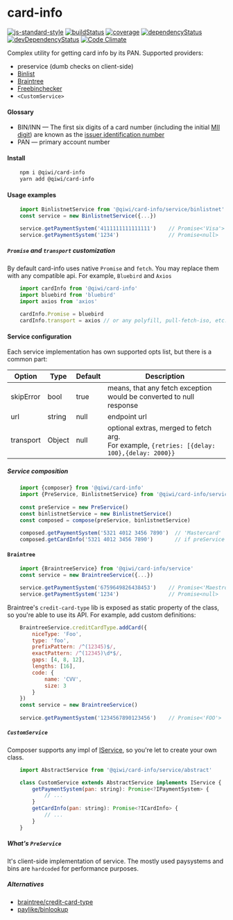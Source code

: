 # card-info
[![js-standard-style](https://img.shields.io/badge/code%20style-standard-brightgreen.svg)](http://standardjs.com)
[![buildStatus](https://img.shields.io/travis/qiwi/card-info.svg?maxAge=3600&branch=master)](https://travis-ci.org/qiwi/card-info)
[![coverage](https://img.shields.io/coveralls/qiwi/card-info.svg?maxAge=3600)](https://coveralls.io/github/qiwi/card-info)
[![dependencyStatus](https://img.shields.io/david/qiwi/card-info.svg?maxAge=3600)](https://david-dm.org/qiwi/card-info)
[![devDependencyStatus](https://img.shields.io/david/dev/qiwi/card-info.svg?maxAge=3600)](https://david-dm.org/qiwi/card-info)
[![Code Climate](https://codeclimate.com/github/codeclimate/codeclimate/badges/gpa.svg)](https://codeclimate.com/github/qiwi/card-info)

Complex utility for getting card info by its PAN.
Supported providers:
* preservice (dumb checks on client-side)
* [Binlist](https://binlist.net/)
* [Braintree](https://github.com/braintree/credit-card-type)
* [Freebinchecker](https://www.freebinchecker.com/bin-api)
* `<CustomService>`

#### Glossary
* BIN/INN — The first six digits of a card number (including the initial [MII digit](https://en.wikipedia.org/wiki/ISO/IEC_7812)) are known as the [issuer identification number](https://en.wikipedia.org/wiki/Payment_card_number#Issuer_identification_number_(IIN))
* PAN — primary account number

#### Install
```bash
    npm i @qiwi/card-info
    yarn add @qiwi/card-info
```

#### Usage examples

```javascript
    import BinlistnetService from '@qiwi/card-info/service/binlistnet'
    const service = new BinlistnetService({...})

    service.getPaymentSystem('4111111111111111')    // Promise<'Visa'>
    service.getPaymentSystem('1234')                // Promise<null>
```

##### `Promise` and `transport` customization
By default card-info uses native `Promise` and `fetch`. You may replace them with any compatible api. For example, `Bluebird` and `Axios`
```javascript
    import cardInfo from '@qiwi/card-info'
    import bluebird from 'bluebird'
    import axios from 'axios'
    
    cardInfo.Promise = bluebird
    cardInfo.transport = axios // or any polyfill, pull-fetch-iso, etc.
```

#### Service configuration
Each service implementation has own supported opts list, but there is a common part:  

| Option        | Type    | Default       | Description                                                          |
| ------------- | ------- | ------------- | -------------------------------------------------------------------- |
| skipError     | bool    | true          | means, that any fetch exception would be converted to null response  |
| url           | string  | null          | endpoint url                                                         |
| transport     | Object  | null          | optional extras, merged to fetch arg.<br>For example, `{retries: [{delay: 100},{delay: 2000}}`|

##### Service composition
```javascript
    import {composer} from '@qiwi/card-info'
    import {PreService, BinlistnetService} from '@qiwi/card-info/service'
    
    const preService = new PreService()
    const binlistnetService = new BinlistnetService()
    const composed = compose(preService, binlistnetService)
    
    composed.getPaymentSystem('5321 4012 3456 7890')  // 'Mastercard'
    composed.getCardInfo('5321 4012 3456 7890')       // if preService returns null, the request would be processed with binlist.net backend
```

#### `Braintree`
```javascript
    import {BraintreeService} from '@qiwi/card-info/service'
    const service = new BraintreeService({...})

    service.getPaymentSystem('6759649826438453')    // Promise<'Maestro'>
    service.getPaymentSystem('1234')                // Promise<null>
```
Braintree's `credit-card-type` lib is exposed as static property of the class, so you're able to use its API. For example, add custom definitions:
```javascript
    BraintreeService.creditCardType.addCard({
        niceType: 'Foo',
        type: 'foo',
        prefixPattern: /^(12345)$/,
        exactPattern: /^(12345)\d*$/,
        gaps: [4, 8, 12],
        lengths: [16],
        code: {
            name: 'CVV',
            size: 3
        }
    })
    const service = new BraintreeService()
    
    service.getPaymentSystem('1234567890123456')    // Promise<'FOO'>
```

##### `CustomService`
Composer supports any impl of [IService](./src/interface.js), so you're let to create your own class.
```javascript
    import AbstractService from '@qiwi/card-info/service/abstract'

    class CustomService extends AbstractService implements IService {
        getPaymentSystem(pan: string): Promise<?IPaymentSystem> {
            // ...
        }
        getCardInfo(pan: string): Promise<?ICardInfo> {
            // ...
        }
    }
```

##### What's `PreService`
It's client-side implementation of service. The mostly used paysystems and bins are `hardcoded` for performance purposes.

##### Alternatives
* [braintree/credit-card-type](https://github.com/braintree/credit-card-type)
* [paylike/binlookup](https://github.com/paylike/binlookup)
